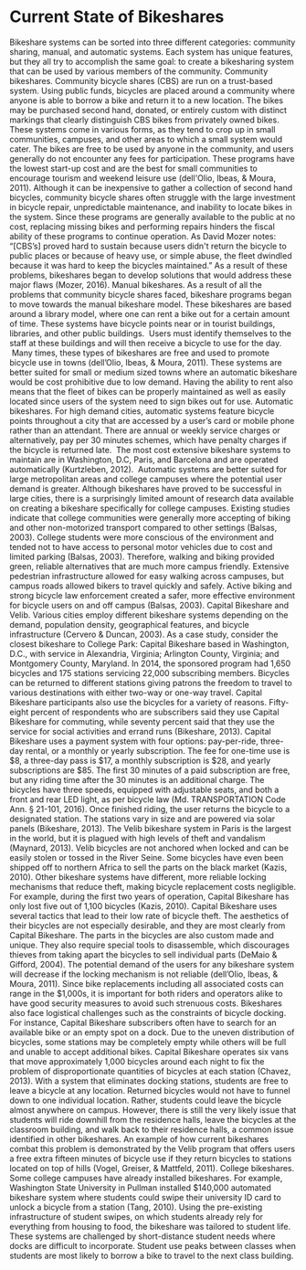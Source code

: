 # Current State of Bikeshares

Bikeshare systems can be sorted into three different categories: community sharing, manual, and automatic systems.  Each system has unique features, but they all try to accomplish the same goal: to create a bikesharing system that can be used by various members of the community.
Community bikeshares.  Community bicycle shares (CBS) are run on a trust-based system.  Using public funds, bicycles are placed around a community where anyone is able to borrow a bike and return it to a new location.  The bikes may be purchased second hand, donated, or entirely custom with distinct markings that clearly distinguish CBS bikes from privately owned bikes.  These systems come in various forms, as they tend to crop up in small communities, campuses, and other areas to which a small system would cater.  The bikes are free to be used by anyone in the community, and users generally do not encounter any fees for participation.  These programs have the lowest start-up cost and are the best for small communities to encourage tourism and weekend leisure use (dell'Olio, Ibeas, & Moura, 2011).
Although it can be inexpensive to gather a collection of second hand bicycles, community bicycle shares often struggle with the large investment in bicycle repair, unpredictable maintenance, and inability to locate bikes in the system.  Since these programs are generally available to the public at no cost, replacing missing bikes and performing repairs hinders the fiscal ability of these programs to continue operation.  As David Mozer notes: “[CBS’s] proved hard to sustain because users didn't return the bicycle to public places or because of heavy use, or simple abuse, the fleet dwindled because it was hard to keep the bicycles maintained.” As a result of these problems, bikeshares began to develop solutions that would address these major flaws (Mozer, 2016).
Manual bikeshares.  As a result of all the problems that community bicycle shares faced, bikeshare programs began to move towards the manual bikeshare model.  These bikeshares are based around a library model, where one can rent a bike out for a certain amount of time.  These systems have bicycle points near or in tourist buildings, libraries, and other public buildings.  Users must identify themselves to the staff at these buildings and will then receive a bicycle to use for the day.  Many times, these types of bikeshares are free and used to promote bicycle use in towns (dell’Olio, Ibeas, & Moura, 2011).  These systems are better suited for small or medium sized towns where an automatic bikeshare would be cost prohibitive due to low demand.  Having the ability to rent also means that the fleet of bikes can be properly maintained as well as easily located since users of the system need to sign bikes out for use.
Automatic bikeshares.  For high demand cities, automatic systems feature bicycle points throughout a city that are accessed by a user’s card or mobile phone rather than an attendant.  There are annual or weekly service charges or alternatively, pay per 30 minutes schemes, which have penalty charges if the bicycle is returned late.  The most cost extensive bikeshare systems to maintain are in Washington, D.C, Paris, and Barcelona and are operated automatically (Kurtzleben, 2012).  Automatic systems are better suited for large metropolitan areas and college campuses where the potential user demand is greater.
Although bikeshares have proved to be successful in large cities, there is a surprisingly limited amount of research data available on creating a bikeshare specifically for college campuses.  Existing studies indicate that college communities were generally more accepting of biking and other non-motorized transport compared to other settings (Balsas, 2003).  College students were more conscious of the environment and tended not to have access to personal motor vehicles due to cost and limited parking (Balsas, 2003).  Therefore, walking and biking provided green, reliable alternatives that are much more campus friendly.  Extensive pedestrian infrastructure allowed for easy walking across campuses, but campus roads allowed bikers to travel quickly and safely.  Active biking and strong bicycle law enforcement created a safer, more effective environment for bicycle users on and off campus (Balsas, 2003).
Capital Bikeshare and Velib.  Various cities employ different bikeshare systems depending on the demand, population density, geographical features, and bicycle infrastructure (Cervero & Duncan, 2003).  As a case study, consider the closest bikeshare to College Park: Capital Bikeshare based in Washington, D.C., with service in Alexandria, Virginia; Arlington County, Virginia; and Montgomery County, Maryland.  In 2014, the sponsored program had 1,650 bicycles and 175 stations servicing 22,000 subscribing members.  Bicycles can be returned to different stations giving patrons the freedom to travel to various destinations with either two-way or one-way travel.  Capital Bikeshare participants also use the bicycles for a variety of reasons.  Fifty-eight percent of respondents who are subscribers said they use Capital Bikeshare for commuting, while seventy percent said that they use the service for social activities and errand runs (Bikeshare, 2013).
Capital Bikeshare uses a payment system with four options: pay-per-ride, three-day rental, or a monthly or yearly subscription.  The fee for one-time use is $8, a three-day pass is $17, a monthly subscription is $28, and yearly subscriptions are $85.  The first 30 minutes of a paid subscription are free, but any riding time after the 30 minutes is an additional charge.  The bicycles have three speeds, equipped with adjustable seats, and both a front and rear LED light, as per bicycle law (Md. TRANSPORTATION Code Ann. § 21-101, 2016).  Once finished riding, the user returns the bicycle to a designated station.  The stations vary in size and are powered via solar panels (Bikeshare, 2013).
The Velib bikeshare system in Paris is the largest in the world, but it is plagued with high levels of theft and vandalism (Maynard, 2013).  Velib bicycles are not anchored when locked and can be easily stolen or tossed in the River Seine.  Some bicycles have even been shipped off to northern Africa to sell the parts on the black market (Kazis, 2010).  Other bikeshare systems have different, more reliable locking mechanisms that reduce theft, making bicycle replacement costs negligible.  For example, during the first two years of operation, Capital Bikeshare has only lost five out of 1,100 bicycles (Kazis, 2010).  Capital Bikeshare uses several tactics that lead to their low rate of bicycle theft.  The aesthetics of their bicycles are not especially desirable, and they are most clearly from Capital Bikeshare.  The parts in the bicycles are also custom made and unique.  They also require special tools to disassemble, which discourages thieves from taking apart the bicycles to sell individual parts (DeMaio & Gifford, 2004).  The potential demand of the users for any bikeshare system will decrease if the locking mechanism is not reliable (dell’Olio, Ibeas, & Moura, 2011).  Since bike replacements including all associated costs can range in the $1,000s, it is important for both riders and operators alike to have good security measures to avoid such strenuous costs.  Bikeshares also face logistical challenges such as the constraints of bicycle docking.  For instance, Capital Bikeshare subscribers often have to search for an available bike or an empty spot on a dock.  Due to the uneven distribution of bicycles, some stations may be completely empty while others will be full and unable to accept additional bikes.  Capital Bikeshare operates six vans that move approximately 1,000 bicycles around each night to fix the problem of disproportionate quantities of bicycles at each station (Chavez, 2013).  With a system that eliminates docking stations, students are free to leave a bicycle at any location.  Returned bicycles would not have to funnel down to one individual location.  Rather, students could leave the bicycle almost anywhere on campus.
However, there is still the very likely issue that students will ride downhill from the residence halls, leave the bicycles at the classroom building, and walk back to their residence halls, a common issue identified in other bikeshares.  An example of how current bikeshares combat this problem is demonstrated by the Velib program that offers users a free extra fifteen minutes of bicycle use if they return bicycles to stations located on top of hills (Vogel, Greiser, & Mattfeld, 2011).
College bikeshares.  Some college campuses have already installed bikeshares.  For example, Washington State University in Pullman installed $140,000 automated bikeshare system where students could swipe their university ID card to unlock a bicycle from a station (Tang, 2010).  Using the pre-existing infrastructure of student swipes, on which students already rely for everything from housing to food, the bikeshare was tailored to student life.  These systems are challenged by short-distance student needs where docks are difficult to incorporate.  Student use peaks between classes when students are most likely to borrow a bike to travel to the next class building.
